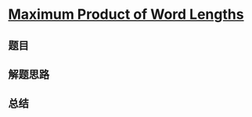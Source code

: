 # [Maximum Product of Word Lengths](https://leetcode.com/problems/maximum-product-of-word-lengths/)
## 题目


## 解题思路


## 总结


